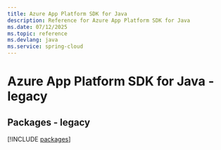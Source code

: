```yaml
---
title: Azure App Platform SDK for Java
description: Reference for Azure App Platform SDK for Java
ms.date: 07/12/2025
ms.topic: reference
ms.devlang: java
ms.service: spring-cloud
---
```

# Azure App Platform SDK for Java - legacy
## Packages - legacy
[!INCLUDE [packages](app-platform-index.md)]